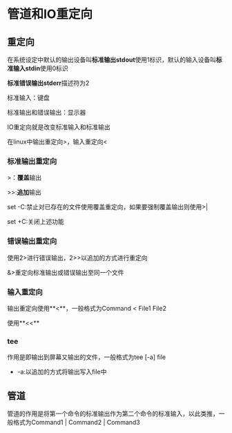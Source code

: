 # 管道和IO重定向

## 重定向

在系统设定中默认的输出设备叫**标准输出stdout**使用1标识，默认的输入设备叫**标准输入stdin**使用0标识

**标准错误输出stderr**描述符为2

标准输入：键盘

标准输出和错误输出：显示器

IO重定向就是改变标准输入和标准输出

在linux中输出重定向>，输入重定向<

### 标准输出重定向

\>：**覆盖**输出

\>>:**追加**输出

set -C:禁止对已存在的文件使用覆盖重定向，如果要强制覆盖输出则使用>|

set +C:关闭上述功能

### 错误输出重定向

使用2>进行错误输出，2>>以追加的方式进行重定向

&>重定向标准输出或错误输出至同一个文件

### 输入重定向

输出重定向使用**<**，一般格式为Command < File1 File2

使用**<<**

### tee

作用是即输出到屏幕又输出的文件，一般格式为tee [-a] file

- -a:以追加的方式将输出写入file中

## 管道

管道的作用是将第一个命令的标准输出作为第二个命令的标准输入，以此类推，一般格式为Command1 | Command2 | Command3 
